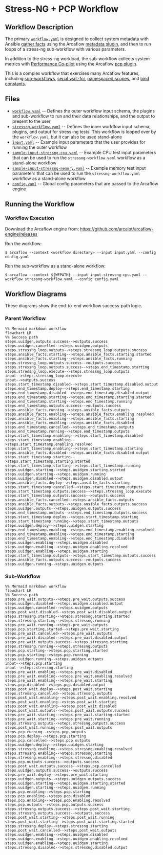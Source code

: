 # Stress-NG + PCP Workflow

## Workflow Description

The primary [`workflow.yaml`](workflow.yaml) is designed to collect system metadata with
Ansible [gather facts](https://docs.ansible.com/ansible/latest/collections/ansible/builtin/gather_facts_module.html)
using the Arcaflow
[metadata plugin](https://github.com/arcalot/arcaflow-plugin-metadata), and then to run
loops of a stress-ng sub-workflow with various parameters.

In addition to the stress-ng workload, the sub-workflow collects system metrics with
[Performance Co-pilot](https://pcp.io/) using the Arcaflow
[pcp plugin](https://github.com/arcalot/arcaflow-plugin-pcp).

This is a complex workflow that exercises many Arcaflow features, including
[sub-workflows](/basic-examples/sub-workflow-foreach),
[serial wait-for](/basic-examples/serial-wait_for),
[namespaced scopes](/basic-examples/namespaced-scopes),
and [bind constants](/basic-examples/bind-constants).

## Files

- [`workflow.yaml`](workflow.yaml) -- Defines the outer workflow input schema, the
plugins and sub-workflow to run and their data relationships, and the output to present
to the user
- [`stressng-workflow.yaml`](stressng-workflow.yaml) -- Defines the inner workflow input
schema, plugins, and output for stress-ng tests. This workflow is looped over by the
`workflow.yaml`, but it can also be used stand-alone
- [`input.yaml`](sample-input.yaml) -- Example input parameters that the user provides
for running the outer workflow
- [`sample-input-stressng-cpu.yaml`](sample-input-stressng-cpu.yaml) -- Example CPU test
input parameters that can be used to run the `stressng-workflow.yaml` workflow as a
stand-alone workflow
- [`sample-input-stressng-memory.yaml`](sample-input-stressng-memory.yaml) -- Example
memory test input parameters that can be used to run the `stressng-workflow.yaml`
workflow as a stand-alone workflow
- [`config.yaml`](config.yaml) -- Global config parameters that are passed to the
Arcaflow engine
                     
## Running the Workflow

### Workflow Execution

Download the Arcaflow engine from: https://github.com/arcalot/arcaflow-engine/releases
 
Run the workflow:
```
$ arcaflow --context <workflow directory> --input input.yaml --config config.yaml
```

Run the sub-workflow as a stand-alone workflow:
```
$ arcaflow --context ${WFPATH} --input input-stressng-cpu.yaml --workflow stressng-workflow.yaml --config config.yaml
```

## Workflow Diagrams    
These diagrams show the end-to-end workflow success-path logic.

### Parent Workflow
```mermaid
%% Mermaid markdown workflow
flowchart LR
%% Success path
steps.uuidgen.outputs.success-->outputs.success
steps.uuidgen.cancelled-->steps.uuidgen.outputs
steps.stressng_loop.outputs-->steps.stressng_loop.outputs.success
steps.ansible_facts.starting-->steps.ansible_facts.starting.started
steps.ansible_facts.starting-->steps.ansible_facts.running
steps.stressng_loop.outputs.success-->outputs.success
steps.stressng_loop.outputs.success-->steps.end_timestamp.starting
steps.stressng_loop.execute-->steps.stressng_loop.outputs
input-->steps.stressng_loop.execute
input-->outputs.success
steps.start_timestamp.disabled-->steps.start_timestamp.disabled.output
steps.end_timestamp.deploy-->steps.end_timestamp.starting
steps.end_timestamp.disabled-->steps.end_timestamp.disabled.output
steps.end_timestamp.starting-->steps.end_timestamp.starting.started
steps.end_timestamp.starting-->steps.end_timestamp.running
steps.end_timestamp.outputs.success-->outputs.success
steps.ansible_facts.running-->steps.ansible_facts.outputs
steps.ansible_facts.enabling-->steps.ansible_facts.enabling.resolved
steps.ansible_facts.enabling-->steps.ansible_facts.starting
steps.ansible_facts.enabling-->steps.ansible_facts.disabled
steps.end_timestamp.cancelled-->steps.end_timestamp.outputs
steps.end_timestamp.running-->steps.end_timestamp.outputs
steps.start_timestamp.enabling-->steps.start_timestamp.disabled
steps.start_timestamp.enabling-->steps.start_timestamp.enabling.resolved
steps.start_timestamp.enabling-->steps.start_timestamp.starting
steps.ansible_facts.disabled-->steps.ansible_facts.disabled.output
steps.start_timestamp.starting-->steps.start_timestamp.starting.started
steps.start_timestamp.starting-->steps.start_timestamp.running
steps.uuidgen.starting-->steps.uuidgen.starting.started
steps.uuidgen.starting-->steps.uuidgen.running
steps.uuidgen.disabled-->steps.uuidgen.disabled.output
steps.ansible_facts.deploy-->steps.ansible_facts.starting
steps.start_timestamp.cancelled-->steps.start_timestamp.outputs
steps.start_timestamp.outputs.success-->steps.stressng_loop.execute
steps.start_timestamp.outputs.success-->outputs.success
steps.ansible_facts.cancelled-->steps.ansible_facts.outputs
steps.ansible_facts.outputs-->steps.ansible_facts.outputs.success
steps.uuidgen.outputs-->steps.uuidgen.outputs.success
steps.end_timestamp.outputs-->steps.end_timestamp.outputs.success
steps.start_timestamp.deploy-->steps.start_timestamp.starting
steps.start_timestamp.running-->steps.start_timestamp.outputs
steps.uuidgen.deploy-->steps.uuidgen.starting
steps.end_timestamp.enabling-->steps.end_timestamp.enabling.resolved
steps.end_timestamp.enabling-->steps.end_timestamp.starting
steps.end_timestamp.enabling-->steps.end_timestamp.disabled
steps.uuidgen.enabling-->steps.uuidgen.disabled
steps.uuidgen.enabling-->steps.uuidgen.enabling.resolved
steps.uuidgen.enabling-->steps.uuidgen.starting
steps.start_timestamp.outputs-->steps.start_timestamp.outputs.success
steps.ansible_facts.outputs.success-->outputs.success
steps.uuidgen.running-->steps.uuidgen.outputs
```

### Sub-Workflow
```mermaid
%% Mermaid markdown workflow
flowchart LR
%% Success path
steps.pre_wait.outputs-->steps.pre_wait.outputs.success
steps.uuidgen.disabled-->steps.uuidgen.disabled.output
steps.uuidgen.cancelled-->steps.uuidgen.outputs
steps.post_wait.disabled-->steps.post_wait.disabled.output
steps.stressng.starting-->steps.stressng.starting.started
steps.stressng.starting-->steps.stressng.running
steps.pre_wait.running-->steps.pre_wait.outputs
steps.pcp.starting.started-->steps.pre_wait.starting
steps.pre_wait.cancelled-->steps.pre_wait.outputs
steps.pre_wait.disabled-->steps.pre_wait.disabled.output
steps.pre_wait.outputs.success-->steps.stressng.starting
steps.stressng.running-->steps.stressng.outputs
steps.pcp.starting-->steps.pcp.starting.started
steps.pcp.starting-->steps.pcp.running
steps.uuidgen.running-->steps.uuidgen.outputs
input-->steps.pcp.starting
input-->steps.stressng.starting
steps.pre_wait.enabling-->steps.pre_wait.disabled
steps.pre_wait.enabling-->steps.pre_wait.enabling.resolved
steps.pre_wait.enabling-->steps.pre_wait.starting
steps.pcp.disabled-->steps.pcp.disabled.output
steps.post_wait.deploy-->steps.post_wait.starting
steps.stressng.cancelled-->steps.stressng.outputs
steps.post_wait.enabling-->steps.post_wait.enabling.resolved
steps.post_wait.enabling-->steps.post_wait.starting
steps.post_wait.enabling-->steps.post_wait.disabled
steps.post_wait.outputs-->steps.post_wait.outputs.success
steps.pre_wait.starting-->steps.pre_wait.starting.started
steps.pre_wait.starting-->steps.pre_wait.running
steps.stressng.outputs-->steps.stressng.outputs.success
steps.post_wait.running-->steps.post_wait.outputs
steps.pcp.running-->steps.pcp.outputs
steps.pcp.deploy-->steps.pcp.starting
steps.pcp.cancelled-->steps.pcp.outputs
steps.uuidgen.deploy-->steps.uuidgen.starting
steps.stressng.enabling-->steps.stressng.enabling.resolved
steps.stressng.enabling-->steps.stressng.starting
steps.stressng.enabling-->steps.stressng.disabled
steps.pcp.outputs.success-->outputs.success
steps.post_wait.outputs.success-->steps.pcp.cancelled
steps.uuidgen.outputs.success-->outputs.success
steps.pre_wait.deploy-->steps.pre_wait.starting
steps.uuidgen.outputs-->steps.uuidgen.outputs.success
steps.uuidgen.starting-->steps.uuidgen.starting.started
steps.uuidgen.starting-->steps.uuidgen.running
steps.pcp.enabling-->steps.pcp.starting
steps.pcp.enabling-->steps.pcp.disabled
steps.pcp.enabling-->steps.pcp.enabling.resolved
steps.pcp.outputs-->steps.pcp.outputs.success
steps.stressng.outputs.success-->steps.post_wait.starting
steps.stressng.outputs.success-->outputs.success
steps.post_wait.starting-->steps.post_wait.running
steps.post_wait.starting-->steps.post_wait.starting.started
steps.stressng.deploy-->steps.stressng.starting
steps.post_wait.cancelled-->steps.post_wait.outputs
steps.uuidgen.enabling-->steps.uuidgen.disabled
steps.uuidgen.enabling-->steps.uuidgen.enabling.resolved
steps.uuidgen.enabling-->steps.uuidgen.starting
steps.stressng.disabled-->steps.stressng.disabled.output
```